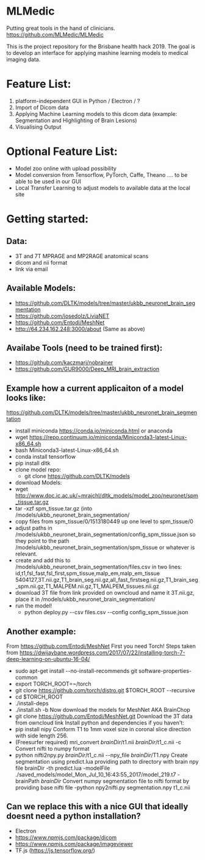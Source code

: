 # MLMedic
Putting great tools in the hand of clinicians.
https://github.com/MLMedic/MLMedic

This is the project repository for the Brisbane health hack 2019. The goal is to develop an interface for applying mashine learning models to medical imaging data.

# Feature List:
1) platform-independent GUI in Python / Electron / ?
2) Import of Dicom data
3) Applying Machine Learning models to this dicom data (example: Segmentation and Highlighting of Brain Lesions)
4) Visualising Output

# Optional Feature List:
- Model zoo online with upload possibility
- Model conversion from Tensorflow, PyTorch, Caffe, Theano .... to be able to be used in our GUI
- Local Transfer Learning to adjust models to available data at the local site


# Getting started:
## Data:
- 3T and 7T MPRAGE and MP2RAGE anatomical scans
- dicom and nii format
- link via email

## Available Models:
- https://github.com/DLTK/models/tree/master/ukbb_neuronet_brain_segmentation
- https://github.com/josedolz/LiviaNET
- https://github.com/Entodi/MeshNet 
- http://64.234.162.248:3000/about (Same as above)

## Availabe Tools (need to be trained first):
- https://github.com/kaczmarj/nobrainer
- https://github.com/GUR9000/Deep_MRI_brain_extraction

## Example how a current applicaiton of a model looks like:
https://github.com/DLTK/models/tree/master/ukbb_neuronet_brain_segmentation

- install miniconda https://conda.io/miniconda.html or anaconda
 - wget https://repo.continuum.io/miniconda/Miniconda3-latest-Linux-x86_64.sh
  - bash Miniconda3-latest-Linux-x86_64.sh
- conda install tensorflow
- pip install dltk
- clone model repo:
  - git clone https://github.com/DLTK/models
- download Models:
 - wget http://www.doc.ic.ac.uk/~mrajchl/dltk_models/model_zoo/neuronet/spm_tissue.tar.gz
 - tar -xzf spm_tissue.tar.gz (into /models/ukbb_neuronet_brain_segmentation/
 - copy files from spm_tissue/0/1513180449 up one level to spm_tissue/0
 - adjust paths in /models/ukbb_neuronet_brain_segmentation/config_spm_tissue.json so they point to the path /models/ukbb_neuronet_brain_segmentation/spm_tissue or whatever  is relevant.
 - create and add this to /models/ukbb_neuronet_brain_segmentation/files.csv in two lines: id,t1,fsl_fast,fsl_first,spm_tissue,malp_em,malp_em_tissue
5404127,3T.nii.gz,T1_brain_seg.nii.gz,all_fast_firstseg.nii.gz,T1_brain_seg_spm.nii.gz,T1_MALPEM.nii.gz,T1_MALPEM_tissues.nii.gz  
  - download 3T file from link provided on owncloud and name it 3T.nii.gz, place it in /models/ukbb_neuronet_brain_segmentation/
- run the model!
  - python deploy.py --csv files.csv --config config_spm_tissue.json
## Another example:
 From https://github.com/Entodi/MeshNet
 First you need Torch! 
 Steps taken from https://dwijaybane.wordpress.com/2017/07/22/installing-torch-7-deep-learning-on-ubuntu-16-04/
 - sudo apt-get install --no-install-recommends git software-properties-common
 - export TORCH_ROOT=~/torch
 - git clone https://github.com/torch/distro.git $TORCH_ROOT --recursive
 - cd $TORCH_ROOT
 - ./install-deps
 - ./install.sh -b
 Now download the models for MeshNet AKA BrainChop
 - git clone https://github.com/Entodi/MeshNet.git
Download the 3T data from owncloud link
Install python and dependencies if you haven't:
 - pip install nipy
Conform T1 to 1mm voxel size in coronal slice direction with side length 256.
 - (Freesurfer required) mri_convert *brainDir*/t1.nii *brainDir*/t1_c.nii -c
Convert nifti to numpy format
 - python nifti2npy.py *brainDir*/t1_c.nii --npy_file *brainDir*/T1.npy
Create segmentation using predict.lua providing path to directory with brain npy file brainDir
 -th predict.lua -modelFile ./saved_models/model_Mon_Jul_10_16:43:55_2017/model_219.t7 -brainPath *brainDir*
Convert numpy segmentation file to nifti format by providing base nifti file
 -python npy2nifti.py segmentation.npy t1_c.nii
 
## Can we replace this with a nice GUI that ideally doesnt need a python installation?
- Electron
- https://www.npmjs.com/package/dicom
- https://www.npmjs.com/package/imageviewer
- TF.js (https://js.tensorflow.org/)
